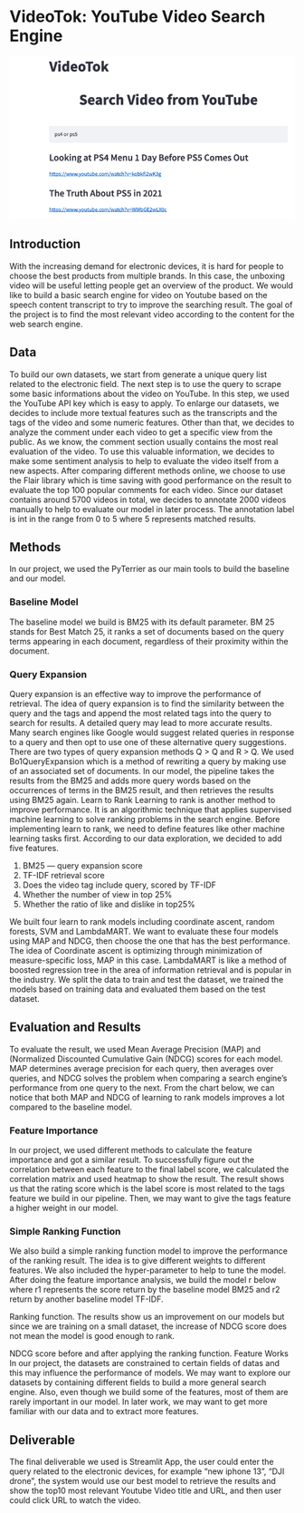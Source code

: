 # VideoTok: YouTube Video Search Engine
![ScreenShot](flask.png)
## Introduction
With the increasing demand for electronic devices, it is hard for people to choose the best products from multiple brands. In this case, the unboxing video will be useful letting people get an overview of the product. We would like to build a basic search engine for video on Youtube based on the speech content transcript to try to improve the searching result. The goal of the project is to find the most relevant video according to the content for the web search engine.

## Data
To build our own datasets, we start from generate a unique query list related to the electronic field. The next step is to use the query to scrape some basic informations about the video on YouTube. In this step, we used the YouTube API key which is easy to apply.
To enlarge our datasets, we decides to include more textual features such as the transcripts and the tags of the video and some numeric features.
Other than that, we decides to analyze the comment under each video to get a specific view from the public. As we know, the comment section usually contains the most real evaluation of the video. To use this valuable information, we decides to make some sentiment analysis to help to evaluate the video itself from a new aspects. After comparing different methods online, we choose to use the Flair library which is time saving with good performance on the result to evaluate the top 100 popular comments for each video.
Since our dataset contains around 5700 videos in total, we decides to annotate 2000 videos manually to help to evaluate our model in later process. The annotation label is int in the range from 0 to 5 where 5 represents matched results.
## Methods
In our project, we used the PyTerrier as our main tools to build the baseline and our model.
### Baseline Model
The baseline model we build is BM25 with its default parameter. BM 25 stands for Best Match 25, it ranks a set of documents based on the query terms appearing in each document, regardless of their proximity within the document.
### Query Expansion
Query expansion is an effective way to improve the performance of retrieval. The idea of query expansion is to find the similarity between the query and the tags and append the most related tags into the query to search for results. A detailed query may lead to more accurate results. Many search engines like Google would suggest related queries in response to a query and then opt to use one of these alternative query suggestions. There are two types of query expansion methods Q > Q and R > Q. We used Bo1QueryExpansion which is a method of rewriting a query by making use of an associated set of documents. In our model, the pipeline takes the results from the BM25 and adds more query words based on the occurrences of terms in the BM25 result, and then retrieves the results using BM25 again.
Learn to Rank
Learning to rank is another method to improve performance. It is an algorithmic technique that applies supervised machine learning to solve ranking problems in the search engine. Before implementing learn to rank, we need to define features like other machine learning tasks first. According to our data exploration, we decided to add five features.
1. BM25 — query expansion score
2. TF-IDF retrieval score
3. Does the video tag include query, scored by TF-IDF
4. Whether the number of view in top 25%
5. Whether the ratio of like and dislike in top25%

We built four learn to rank models including coordinate ascent, random forests, SVM and LambdaMART. We want to evaluate these four models using MAP and NDCG, then choose the one that has the best performance. The idea of Coordinate ascent is optimizing through minimization of measure-specific loss, MAP in this case. LambdaMART is like a method of boosted regression tree in the area of information retrieval and is popular in the industry. We split the data to train and test the dataset, we trained the models based on training data and evaluated them based on the test dataset.
## Evaluation and Results
To evaluate the result, we used Mean Average Precision (MAP) and (Normalized Discounted Cumulative Gain (NDCG) scores for each model. MAP determines average precision for each query, then averages over queries, and NDCG solves the problem when comparing a search engine’s performance from one query to the next. From the chart below, we can notice that both MAP and NDCG of learning to rank models improves a lot compared to the baseline model.

### Feature Importance
In our project, we used different methods to calculate the feature importance and got a similar result.
To successfully figure out the correlation between each feature to the final label score, we calculated the correlation matrix and used heatmap to show the result. The result shows us that the rating score which is the label score is most related to the tags feature we build in our pipeline. Then, we may want to give the tags feature a higher weight in our model.

### Simple Ranking Function
We also build a simple ranking function model to improve the performance of the ranking result. The idea is to give different weights to different features. We also included the hyper-parameter to help to tune the model. After doing the feature importance analysis, we build the model r below where r1 represents the score return by the baseline model BM25 and r2 return by another baseline model TF-IDF.

Ranking function.
The results show us an improvement on our models but since we are training on a small dataset, the increase of NDCG score does not mean the model is good enough to rank.

NDCG score before and after applying the ranking function.
Feature Works
In our project, the datasets are constrained to certain fields of datas and this may influence the performance of models. We may want to explore our datasets by containing different fields to build a more general search engine. Also, even though we build some of the features, most of them are rarely important in our model. In later work, we may want to get more familiar with our data and to extract more features.

## Deliverable
The final deliverable we used is Streamlit App, the user could enter the query related to the electronic devices, for example “new iphone 13”, “DJI drone”, the system would use our best model to retrieve the results and show the top10 most relevant Youtube Video title and URL, and then user could click URL to watch the video.
